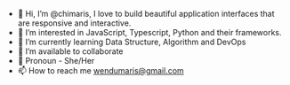 - 👋 Hi, I’m @chimaris, I love to build beautiful application interfaces that are responsive and interactive.
- 👀 I’m interested in JavaScript, Typescript, Python and their frameworks. 
- 🌱 I’m currently learning Data Structure, Algorithm and DevOps
- 💞️ I’m available to collaborate
- 👩 Pronoun - She/Her
- 📫 How to reach me wendumaris@gmail.com

<!---
chimaris/chimaris is a ✨ special ✨ repository because its `README.md` (this file) appears on your GitHub profile.
You can click the Preview link to take a look at your changes.
--->
